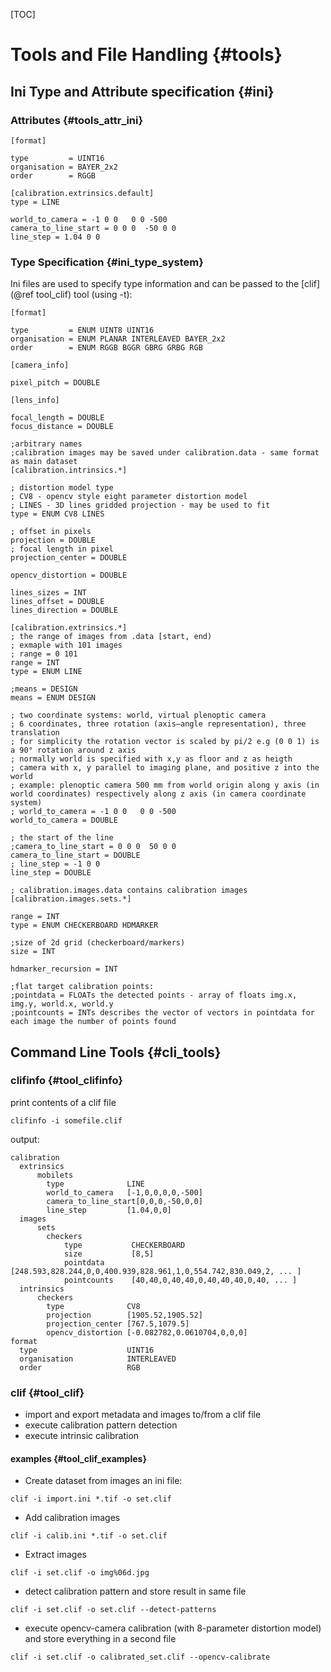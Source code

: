 [TOC]

# Tools and File Handling {#tools}


## Ini Type and Attribute specification {#ini}


### Attributes  {#tools_attr_ini}

~~~~~~~~~~~~~
[format]

type         = UINT16
organisation = BAYER_2x2
order        = RGGB

[calibration.extrinsics.default]
type = LINE

world_to_camera = -1 0 0   0 0 -500
camera_to_line_start = 0 0 0  -50 0 0
line_step = 1.04 0 0
~~~~~~~~~~~~~

### Type Specification {#ini_type_system}

Ini files are used to specify type information and can be passed to the [clif](@ref tool_clif) tool (using -t):

~~~~~~~~~~~~~
[format]

type         = ENUM UINT8 UINT16
organisation = ENUM PLANAR INTERLEAVED BAYER_2x2
order        = ENUM RGGB BGGR GBRG GRBG RGB

[camera_info]

pixel_pitch = DOUBLE

[lens_info]

focal_length = DOUBLE
focus_distance = DOUBLE

;arbitrary names
;calibration images may be saved under calibration.data - same format as main dataset
[calibration.intrinsics.*]

; distortion model type
; CV8 - opencv style eight parameter distortion model
; LINES - 3D lines gridded projection - may be used to fit 
type = ENUM CV8 LINES

; offset in pixels
projection = DOUBLE
; focal length in pixel
projection_center = DOUBLE

opencv_distortion = DOUBLE

lines_sizes = INT
lines_offset = DOUBLE
lines_direction = DOUBLE

[calibration.extrinsics.*]
; the range of images from .data [start, end)
; exmaple with 101 images
; range = 0 101
range = INT
type = ENUM LINE

;means = DESIGN
means = ENUM DESIGN

; two coordinate systems: world, virtual plenoptic camera 
; 6 coordinates, three rotation (axis–angle representation), three translation
; for simplicity the rotation vector is scaled by pi/2 e.g (0 0 1) is a 90° rotation around z axis
; normally world is specified with x,y as floor and z as heigth
; camera with x, y parallel to imaging plane, and positive z into the world
; example: plenoptic camera 500 mm from world origin along y axis (in world coordinates) respectively along z axis (in camera coordinate system)
; world_to_camera = -1 0 0   0 0 -500
world_to_camera = DOUBLE

; the start of the line
;camera_to_line_start = 0 0 0  50 0 0
camera_to_line_start = DOUBLE
; line_step = -1 0 0
line_step = DOUBLE

; calibration.images.data contains calibration images
[calibration.images.sets.*]

range = INT
type = ENUM CHECKERBOARD HDMARKER

;size of 2d grid (checkerboard/markers)
size = INT

hdmarker_recursion = INT

;flat target calibration points:
;pointdata = FLOATs the detected points - array of floats img.x, img.y, world.x, world.y
;pointcounts = INTs describes the vector of vectors in pointdata for each image the number of points found
~~~~~~~~~~~~~


## Command Line Tools {#cli_tools}


### clifinfo {#tool_clifinfo}

print contents of a clif file

~~~~~~~~~~~~~
clifinfo -i somefile.clif
~~~~~~~~~~~~~
output:
~~~~~~~~~~~~~
calibration                
  extrinsics              
      mobilets             
        type              LINE
        world_to_camera   [-1,0,0,0,0,-500]
        camera_to_line_start[0,0,0,-50,0,0]
        line_step         [1.04,0,0]
  images                  
      sets                 
        checkers          
            type           CHECKERBOARD
            size           [8,5]
            pointdata      [248.593,828.244,0,0,400.939,828.961,1,0,554.742,830.049,2, ... ]
            pointcounts    [40,40,0,40,40,0,40,40,40,0,40, ... ]
  intrinsics              
      checkers             
        type              CV8
        projection        [1905.52,1905.52]
        projection_center [767.5,1079.5]
        opencv_distortion [-0.082782,0.0610704,0,0,0]
format                     
  type                    UINT16
  organisation            INTERLEAVED
  order                   RGB
~~~~~~~~~~~~~


### clif {#tool_clif}

- import and export metadata and images to/from a clif file
- execute calibration pattern detection
- execute intrinsic calibration


#### examples  {#tool_clif_examples}

- Create dataset from images an ini file:
~~~~~~~~~~~~~
clif -i import.ini *.tif -o set.clif
~~~~~~~~~~~~~


- Add calibration images
~~~~~~~~~~~~~
clif -i calib.ini *.tif -o set.clif
~~~~~~~~~~~~~


- Extract images
~~~~~~~~~~~~~
clif -i set.clif -o img%06d.jpg
~~~~~~~~~~~~~

- detect calibration pattern and store result in same file
~~~~~~~~~~~~~
clif -i set.clif -o set.clif --detect-patterns
~~~~~~~~~~~~~

- execute opencv-camera calibration (with 8-parameter distortion model) and store everything in a second file
~~~~~~~~~~~~~
clif -i set.clif -o calibrated_set.clif --opencv-calibrate
~~~~~~~~~~~~~
